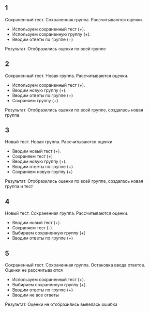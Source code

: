 ## 1 
Сохраненный тест. Сохраненная группа. Рассчитываются оценки.
- Используем сохраненный тест (+).
- Используем сохраненную группу (+).
- Вводим ответы по группе (+)

Результат. Отобразились оценки по всей группе

## 2 
Сохраненный тест. 
Новая группа. Рассчитываются оценки.
- Используем сохраненный тест (+).
- Вводим новую группу (+).
- Вводим ответы по группе (+)
- Сохраняем группу (+)

Результат. Отобразились оценки по всей группе, создалась новая группа

## 3 
Новый тест. 
Новая группа. Рассчитываются оценки.
- Вводим новый тест (+).
- Сохраняем тест (+)
- Вводим новую группу (+).
- Вводим ответы по группе (+)
- Сохраняем новую группу (+)

Результат. Отобразились оценки по всей группе, создалась новая группа и тест

## 4
Новый тест. Сохраненная группа. Рассчитываются оценки.
- Вводим новый тест (+).
- Сохраняем тест (-)
- Выбираем сохраненную группу (+)
- Вводим ответы по группе (+)
## 5
Сохраненный тест. Сохраненная группа. Остановка ввода ответов. Оценки не рассчитываются
- Используем сохраненный тест (+).
- Выбираем сохраненную группу (+).
- Вводим ответы по группе (+)
- Вводим не все ответы

Результат. Оценки не отобразились вывелась ошибка